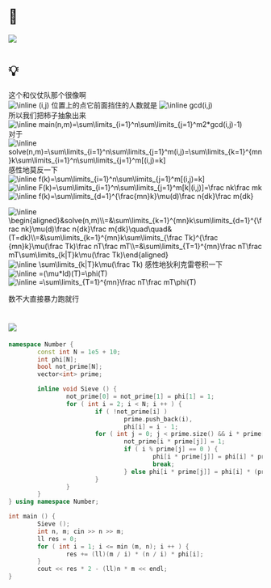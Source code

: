 # 🔗
<a href="https://www.luogu.com.cn/problem/P1447"><img src="https://i.loli.net/2021/11/16/S1IEUQGkWz4vB6d.png"></a>

# 💡
这个和仪仗队那个很像啊  
 <img src="https://latex.codecogs.com/svg.image?\inline&space;(i,j)" title="\inline (i,j)" /> 位置上的点它前面挡住的人数就是  <img src="https://latex.codecogs.com/svg.image?\inline&space;gcd(i,j)" title="\inline gcd(i,j)" />   
所以我们把柿子抽象出来  
 <img src="https://latex.codecogs.com/svg.image?\inline&space;\begin{aligned}main(n,m)=&\sum\limits_{i=1}^n\sum\limits_{j=1}^m(2*(i,j)-1)\\=&2\sum\limits_{i=1}^n\sum\limits_{j=1}^m(i,j)-nm\end{aligned}" title="\inline main(n,m)=\sum\limits_{i=1}^n\sum\limits_{j=1}^m2*gcd(i,j)-1)" />   
 对于  <img src="https://latex.codecogs.com/svg.image?\inline&space;solve(n,m)=\sum\limits_{i=1}^n\sum\limits_{j=1}^m(i,j)=\sum\limits_{k=1}^{mn}k\sum\limits_{i=1}^n\sum\limits_{j=1}^m[(i,j)=k]" title="\inline solve(n,m)=\sum\limits_{i=1}^n\sum\limits_{j=1}^m(i,j)=\sum\limits_{k=1}^{mn}k\sum\limits_{i=1}^n\sum\limits_{j=1}^m[(i,j)=k]" />   
 感性地莫反一下  
 <img src="https://latex.codecogs.com/svg.image?\inline&space;f(k)=\sum\limits_{i=1}^n\sum\limits_{j=1}^m[(i,j)=k]" title="\inline f(k)=\sum\limits_{i=1}^n\sum\limits_{j=1}^m[(i,j)=k]" />   
  <img src="https://latex.codecogs.com/svg.image?\inline&space;F(k)=\sum\limits_{i=1}^n\sum\limits_{j=1}^m[k|(i,j)]=\frac&space;nk\frac&space;mk" title="\inline F(k)=\sum\limits_{i=1}^n\sum\limits_{j=1}^m[k|(i,j)]=\frac nk\frac mk" />    
  <img src="https://latex.codecogs.com/svg.image?\inline&space;f(k)=\sum\limits_{d=1}^{\frac{mn}k}\mu(d)\frac&space;n{dk}\frac&space;m{dk}" title="\inline f(k)=\sum\limits_{d=1}^{\frac{mn}k}\mu(d)\frac n{dk}\frac m{dk}" />   
   
  <img src="https://latex.codecogs.com/svg.image?\inline&space;\begin{aligned}&solve(n,m)\\=&\sum\limits_{k=1}^{mn}k\sum\limits_{d=1}^{\frac&space;nk}\mu(d)\frac&space;n{dk}\frac&space;m{dk}\quad\quad&(T=dk)\\=&\sum\limits_{k=1}^{mn}k\sum\limits_{\frac&space;Tk}^{\frac&space;{mn}k}\mu(\frac&space;Tk)\frac&space;nT\frac&space;mT\\=&\sum\limits_{T=1}^{mn}\frac&space;nT\frac&space;mT\sum\limits_{k|T}k\mu(\frac&space;Tk)\end{aligned}" title="\inline \begin{aligned}&solve(n,m)\\=&\sum\limits_{k=1}^{mn}k\sum\limits_{d=1}^{\frac nk}\mu(d)\frac n{dk}\frac m{dk}\quad\quad&(T=dk)\\=&\sum\limits_{k=1}^{mn}k\sum\limits_{\frac Tk}^{\frac {mn}k}\mu(\frac Tk)\frac nT\frac mT\\=&\sum\limits_{T=1}^{mn}\frac nT\frac mT\sum\limits_{k|T}k\mu(\frac Tk)\end{aligned}" />     
  <img src="https://latex.codecogs.com/svg.image?\inline&space;\sum\limits_{k|T}k\mu(\frac&space;Tk)" title="\inline \sum\limits_{k|T}k\mu(\frac Tk)" />  感性地狄利克雷卷积一下  <img src="https://latex.codecogs.com/svg.image?\inline&space;=(\mu*Id)(T)=\phi(T)" title="\inline =(\mu*Id)(T)=\phi(T)" />   
  <img src="https://latex.codecogs.com/svg.image?\inline&space;=\sum\limits_{T=1}^{mn}\frac&space;nT\frac&space;mT\phi(T)" title="\inline =\sum\limits_{T=1}^{mn}\frac nT\frac mT\phi(T)" />   
   
数不大直接暴力跑就行  

# <img src="https://img-blog.csdnimg.cn/20210713144601841.png" >
```cpp
namespace Number {
        const int N = 1e5 + 10;
        int phi[N];
        bool not_prime[N];
        vector<int> prime;

        inline void Sieve () {
                not_prime[0] = not_prime[1] = phi[1] = 1;
                for ( int i = 2; i < N; i ++ ) {
                        if ( !not_prime[i] ) 
                                prime.push_back(i),
                                phi[i] = i - 1;
                        for ( int j = 0; j < prime.size() && i * prime[j] < N; j ++ ) {
                                not_prime[i * prime[j]] = 1;
                                if ( i % prime[j] == 0 ) {
                                        phi[i * prime[j]] = phi[i] * prime[j];
                                        break;
                                } else phi[i * prime[j]] = phi[i] * (prime[j] - 1);
                        }
                }
        }
} using namespace Number;

int main () {
        Sieve ();
        int n, m; cin >> n >> m;
        ll res = 0;
        for ( int i = 1; i <= min (m, n); i ++ ) {
                res += (ll)(m / i) * (n / i) * phi[i];
        }
        cout << res * 2 - (ll)n * m << endl;
}
```
